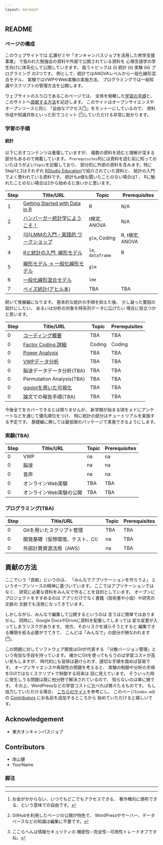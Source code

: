 ```yaml
---
layout: mermaid
---
```


## README

### ページの構成

このウェブサイトでは
広瀬ゼミや「オンキャンパスジョブを活用した修学支援事業」
で扱われた勉強会の資料や外部で公開されている資料を
心理言語学の学生向けに体系化して公開していきます。
扱うトピックは (i) 統計 (ii) 実験 (iii) プログラミング の3つです。
例として、統計ではANOVAレベルから一般化線形混合モデル、
実験ではVWPやWeb実験の実施方法、
プログラミングでは一般知識やスクリプトの管理方法を公開します。

ウェブサイトの入り口であるこのページでは、
全体を俯瞰した[学習の手順](.#学習の手順)と、
このサイトへ[貢献する方法](.#貢献の方法)を記述します。
このサイトはオープンサイエンスやオープンソースと同じ
「自由なアクセス[[^free]]」をモットーにしているので、
資料作成や知識共有といった形でコミット
[[^commit]]していただける非常に助かります。

[^free]: お金がかからない、いつでもどこでもアクセスできる、
    著作権的に頒布できる、という意味での自由です。

[^commit]: GitHubを利用したページの公開が特色で、
    WordPressやサーバー、データベースなどの知識は編集に不要です。

### 学習の手順

#### 統計

以下に示すコンテンツは重複していますが、
複数の資料を読むと理解が深まる部分もあるので掲載しています。
`Prerequisites`列には資料を読む前に知っておいたほうがよい`Topic`を記載しており、
部分的に外部の資料を含みます。特にStep1と2はそれぞれ
[RStudio Education][rstudio-intro]で紹介されていた資料と、
統計の入門でよく使われている資料です。
統計も*p*値も聞いたことのない場合は1 、
Rに触れたことのない場合は2から始めると良いかと思います。

| Step | Title/URL                                        | Topic             | Prerequisites   |
|------|--------------------------------------------------|-----------------  |-----------------|
|    1 | [Getting Started with Data in R][r-rstudio]      | R                 | N/A             |
|    2 | [ハンバーガー統計学にようこそ！][hamburger]      | t検定, ANOVA      | N/A             |
|    3 | [(G)LMMの入門・実践的 ワークショップ][glmm-ws-m] | `glm`, Coding     | R, t検定, ANOVA |
|    4 | [Rと統計の入門, 線形モデル][intro-k]             | `lm`, `dataframe` | R               |
|    5 | [線形モデル -> 一般化線形モデル][lm2glm-k]       | `glm`             |                 |
|    6 | [一般化線形混合モデル][glm2lme-k]                | `lme`             |                 |
|    7 | [ベイズ統計(アヒル本)][ahiru]                    | TBA             | TBA               |

続いて発展編になります。
基本的な統計の手順を抑えた後、
少し凝った要因の設計にしたい、
あるいは分析の対象を時系列データに広げたい
場合に役立つかと思います。

| Step | Title/URL                          | Topic           | Prerequisites   |
|------|------------------------------------|-----------------|-----------------|
|    0 | [コーディング概要][contrastcoding] | TBA             | TBA             |
|    0 | [Factor Coding 詳細][factor-coding]| Coding          | Coding          |
|    0 | [Power Analysis][power-analysis]   | TBA             | TBA             |
|    0 | [VWPデータ分析][arai]              | TBA             | TBA             |
|    0 | 脳波データデータ分析(TBA)          | TBA             | TBA             |
|    0 | Permutation Analysis(TBA)          | TBA             | TBA             |
|    0 | [ggplotを用いた可視化][ggplot]     | TBA             | TBA             |
|    0 | 論文での報告手順(TBA)              | TBA             | TBA             |

今後全てをカバーできるとは限りませんが、
新学期が始まる頃をメドにアンケートなどを通じて優先順位をつけ、
特に統計の部分はチュートリアルを実施する予定です。
基礎編に関しては最低限のパッケージで実施できるようにします。

<!--
FIXME: 
- [ ] 脳波は陳さんの脳波祭
- [ ] Permutation Analysis
- [ ] Mermaidを使ったフローチャートの作成
-->
[ggplot]: https://ggplot2.tidyverse.org/reference/ggplot.html
[ahiru]: https://www.kyoritsu-pub.co.jp/bookdetail/9784320112421
[arai]: https://www.ism.ac.jp/editsec/toukei/pdf/64-2-201.pdf
[contrastcoding]: https://marissabarlaz.github.io/portfolio/contrastcoding/
[factor-coding]: https://github.com/CLRafaelR/factor_coding
[glmm-ws-m]: https://phiz.c.u-tokyo.ac.jp/~hiroselab/stats/0907.html
[power-analysis]: https://phiz.c.u-tokyo.ac.jp/~hiroselab/stats/220128_powerAnalysis_isono.html
[intro-k]: https://kishiyamat.github.io/tutorial-lme-vwp/1.html
[lm2glm-k]: https://kishiyamat.github.io/tutorial-lme-vwp/2.html
[glm2lme-k]: https://kishiyamat.github.io/tutorial-lme-vwp/3.html
[hamburger]: http://kogolab.chillout.jp/elearn/hamburger/
[rstudio-intro]: https://education.rstudio.com/
[r-rstudio]: https://moderndive.netlify.app/1-getting-started.html

<!--[統計](./stats)-->

<!--
```mermaid
graph TD;
```
-->


### 実験(TBA)

| Step | Title/URL                     | Topic           | Prerequisites   | 
|------|-------------------------------|-----------------|-----------------|
|    0 | VWP                           | na              | na              |
|    0 | 脳波                          | na              | na              |
|    0 | 音声                          | na              | na              |
|    0 | オンラインWeb実験             | TBA             | TBA             |
|    0 | オンラインWeb実験の公開       | TBA             | TBA             |

<!--[実験](./experiments)-->

### プログラミング(TBA)

| Step | Title/URL                       | Topic           | Prerequisites   | 
|------|---------------------------------|-----------------|-----------------|
|    0 | Gitを用いたスクリプト管理       | TBA             |     TBA         |
|    0 | 開発基礎（仮想環境、テスト、CI）| na              |     TBA         |
|    0 | 外部計算資源活用（AWS）         | na              |     TBA         |

<!--[プログラミング](./programming)-->

## 貢献の方法

ここでいう「貢献」というのは、
「みんなでアプリケーションを作ろうよ」
というオープンソースの精神に基づいています。
ここではアプリケーションではなく、
研究に必要な資料をみんなで作ることを目的としています。
オープンにプロジェクトをすすめるのは
アプリだけでなく書籍（技術書や小説）や研究の文脈の
文脈でも活発になってきています。

しかしながら、みんなで編集して公開するというのは
言うほど簡単ではありません。
同時に、Google DocsやDriveに資料を配置してしまっては
変な変更が入ってしまうリスクがあります。
他方、そのリスクを減らそうとすると
編集できる権限を絞る必要がでてきて、
こんどは「みんなで」の部分が損なわれます[[^trade]]。

[^trade]: ここらへんは情報セキュリティの
    機密性--完全性--可用性トレードオフですね。

この問題に対してソフトウェア開発はGitが代表する
「分散バージョン管理」という有効な手段を持っています。
確かにGitを使ってもらうのは学習コストが高い気もしますが、
時代的にも習熟は避けられず、適切な手順を踏めば容易です。
オープンサイエンスや再現性の問題を考えると、
実験の制御や分析の手順をGUIではなくスクリプトで制御する将来は
目に見えています。
そういった時に発生しうる問題は既に他分野で解決されているので、
知らないのは単に損です。
その上、WordPressなどの学習コストに比べれば微々たるものです。
もし協力していただける場合、
[こちらのサイト](https://github.com/firstcontributions/first-contributions)を参考にし、
このページ(`index.md`)の
[Contributors](.#contributors) にお名前を追加するところから
始めていただけると嬉しいです。

## Acknowledgement

- 東大オンキャンパスジョブ

## Contributors

- 岸山健
- YourName

### 脚注
---

